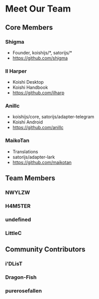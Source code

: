 # Meet Our Team

## Core Members

### Shigma

- Founder, koishijs/\*, satorijs/\*
- https://github.com/shigma

### Il Harper

- Koishi Desktop
- Koishi Handbook
- https://github.com/ilharp

### Anillc

- koishijs/core, satorijs/adapter-telegram
- Koishi Android
- https://github.com/anillc

### MaikoTan

- Translations
- satorijs/adapter-lark
- https://github.com/maikotan

## Team Members

### NWYLZW

### H4M5TER

### undefined

### LittleC

## Community Contributors

### i'DLisT

### Dragon-Fish

### purerosefallen
